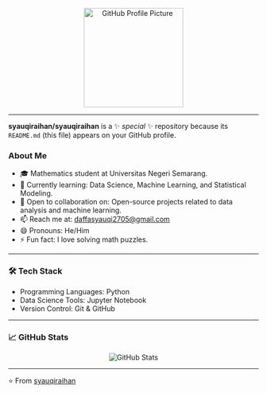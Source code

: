 <p align="center">
<a href="https://github.com/syauqiraihan">  
  <img width="200px" src="https://avatars.githubusercontent.com/u/your_username" alt="GitHub Profile Picture">
</a>
</p>

---

**syauqiraihan/syauqiraihan** is a ✨ _special_ ✨ repository because its `README.md` (this file) appears on your GitHub profile.

### About Me
- 🎓 Mathematics student at Universitas Negeri Semarang.
- 🌱 Currently learning: Data Science, Machine Learning, and Statistical Modeling.
- 👯 Open to collaboration on: Open-source projects related to data analysis and machine learning.
- 📫 Reach me at: daffasyauqi2705@gmail.com
- 😄 Pronouns: He/Him
- ⚡ Fun fact: I love solving math puzzles.

---

### 🛠️ Tech Stack
- Programming Languages: Python
- Data Science Tools: Jupyter Notebook
- Version Control: Git & GitHub

---

### 📈 GitHub Stats
<p align="center">
  <img src="https://github-readme-stats.vercel.app/api?username=syauqiraihan&show_icons=true&theme=radical" alt="GitHub Stats">
</p>

---

⭐️ From [syauqiraihan](https://github.com/syauqiraihan)
